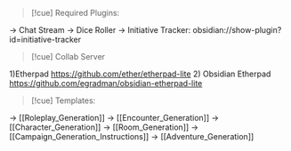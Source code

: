>[!cue] Required Plugins:


-> Chat Stream
-> Dice Roller
-> Initiative Tracker: obsidian://show-plugin?id=initiative-tracker

>[!cue] Collab Server
 
1)Etherpad https://github.com/ether/etherpad-lite
2) Obsidian Etherpad https://github.com/egradman/obsidian-etherpad-lite

>[!cue] Templates:

-> [[Roleplay_Generation]]
-> [[Encounter_Generation]]
-> [[Character_Generation]]
-> [[Room_Generation]]
-> [[Campaign_Generation_Instructions]]
-> [[Adventure_Generation]]
